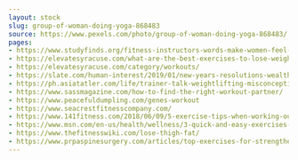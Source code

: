 ```yaml
---
layout: stock
slug: group-of-woman-doing-yoga-868483
source: https://www.pexels.com/photo/group-of-woman-doing-yoga-868483/
pages:
- https://www.studyfinds.org/fitness-instructors-words-make-women-feel-worse/
- https://elevatesyracuse.com/what-are-the-best-exercises-to-lose-weight-fast/
- https://elevatesyracuse.com/category/workouts/
- https://slate.com/human-interest/2019/01/new-years-resolutions-wealth-willpower.html
- https://ph.asiatatler.com/life/trainer-talk-weightlifting-misconceptions-for-women
- https://www.sassmagazine.com/how-to-find-the-right-workout-partner/
- https://www.peacefuldumpling.com/genes-workout
- https://www.seacrestfitnesscompany.com/
- https://www.141fitness.com/2018/06/09/5-exercise-tips-when-working-out/
- https://www.msn.com/en-us/health/wellness/3-quick-and-easy-exercises-to-get-you-a-stronger-perkier-butt-in-no-time/ar-AAvIK48
- https://www.thefitnesswiki.com/lose-thigh-fat/
- https://www.prpaspinesurgery.com/articles/top-exercises-for-strengthening-your-core
---
```

